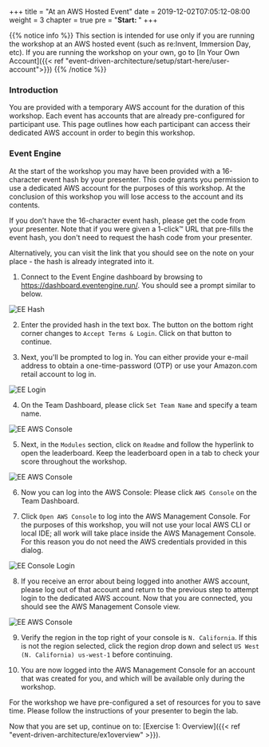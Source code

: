 +++
title = "At an AWS Hosted Event"
date = 2019-12-02T07:05:12-08:00
weight = 3
chapter = true
pre = "<b>Start: </b>"
+++


{{% notice info %}}
This section is intended for use only if you are running the workshop at an AWS hosted event (such as re:Invent, Immersion Day, etc). If you are running the workshop on your own, go to [In Your Own Account]({{< ref "event-driven-architecture/setup/start-here/user-account">}})
{{% /notice %}}

### Introduction

You are provided with a temporary AWS account for the duration of this workshop. Each event has accounts that are already pre-configured for participant use. This page outlines how each participant can access their dedicated AWS account in order to begin this workshop.

### Event Engine

At the start of the workshop you may have been provided with a 16-character event hash by your presenter. This code grants you permission to use a dedicated AWS account for the purposes of this workshop. At the conclusion of this workshop you will lose access to the account and its contents.

If you don’t have the 16-character event hash, please get the code from your presenter. Note that if you were given a 1-click™ URL that pre-fills the event hash, you don't need to request the hash code from your presenter.

Alternatively, you can visit the link that you should see on the note on your place - the hash is already integrated into it.

1. Connect to the Event Engine dashboard by browsing to https://dashboard.eventengine.run/. You should see a prompt similar to below.

![EE Hash](/images/event-driven-architecture/event-engine/ee-hash.png)

2. Enter the provided hash in the text box. The button on the bottom right corner changes to `Accept Terms & Login`. Click on that button to continue.

3. Next, you'll be prompted to log in. You can either provide your e-mail address to obtain a one-time-password (OTP) or use your Amazon.com retail account to log in.

![EE Login](/images/event-driven-architecture/event-engine/ee-sign-in.png)

4. On the Team Dashboard, please click `Set Team Name` and specify a team name.

![EE AWS Console](/images/event-driven-architecture/event-engine/ee-teams.png)

5. Next, in the `Modules` section, click on `Readme` and follow the hyperlink to open the leaderboard. Keep the leaderboard open in a tab to check your score throughout the workshop.

![EE AWS Console](/images/event-driven-architecture/event-engine/ee-readme.png)

6. Now you can log into the AWS Console: Please click `AWS Console` on the Team Dashboard.

7. Click `Open AWS Console` to log into the AWS Management Console. For the purposes of this workshop, you will not use your local AWS CLI or local IDE; all work will take place inside the AWS Management Console.  For this reason you do not need the AWS credentials provided in this dialog.

![EE Console Login](/images/event-driven-architecture/event-engine/ee-console-login.png)

8. If you receive an error about being logged into another AWS account, please log out of that account and return to the previous step to attempt login to the dedicated AWS account. Now that you are connected, you should see the AWS Management Console view.

![EE AWS Console](/images/event-driven-architecture/event-engine/ee-aws-console.png)

9. Verify the region in the top right of your console is `N. California`. If this is not the region selected, click the region drop down and select `US West (N. California) us-west-1` before continuing.

10. You are now logged into the AWS Management Console for an account that was created for you, and which will be available only during the workshop.

For the workshop we have pre-configured a set of resources for you to save time. Please follow the instructions of your presenter to begin the lab.

Now that you are set up, continue on to: [Exercise 1: Overview]({{< ref "event-driven-architecture/ex1overview" >}}).
